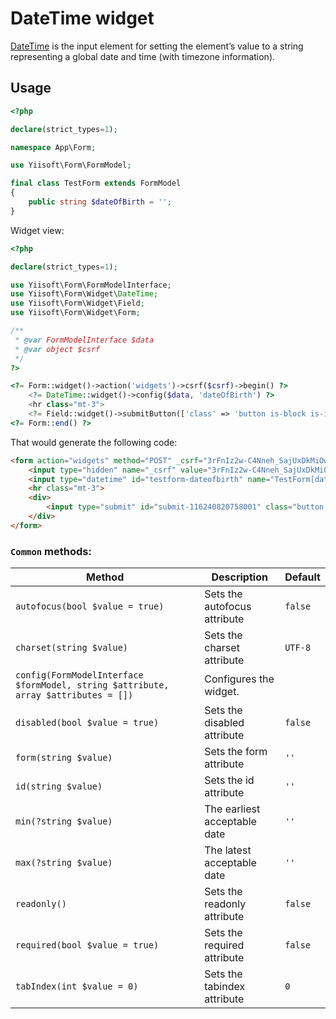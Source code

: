# DateTime widget

[DateTime](https://www.w3.org/TR/2012/WD-html-markup-20120329/input.datetime.html#input.datetime) is the input element for setting the element’s value to a string representing a global date and time (with timezone information).

## Usage

```php
<?php

declare(strict_types=1);

namespace App\Form;

use Yiisoft\Form\FormModel;

final class TestForm extends FormModel
{
    public string $dateOfBirth = '';
}
```

Widget view:

```php
<?php

declare(strict_types=1);

use Yiisoft\Form\FormModelInterface;
use Yiisoft\Form\Widget\DateTime;
use Yiisoft\Form\Widget\Field;
use Yiisoft\Form\Widget\Form;

/**
 * @var FormModelInterface $data
 * @var object $csrf
 */
?>

<?= Form::widget()->action('widgets')->csrf($csrf)->begin() ?>
    <?= DateTime::widget()->config($data, 'dateOfBirth') ?>
    <hr class="mt-3">
    <?= Field::widget()->submitButton(['class' => 'button is-block is-info is-fullwidth', 'value' => 'Save']) ?>
<?= Form::end() ?>
```

That would generate the following code:

```html
<form action="widgets" method="POST" _csrf="3rFnIz2w-C4Nneh_SajUxDkMiOwaJqfC1sBfGMsh5Lqx_RVhD-e_b3n0n00sm-OgW03GhExRzPbhh290okiu9g==">
    <input type="hidden" name="_csrf" value="3rFnIz2w-C4Nneh_SajUxDkMiOwaJqfC1sBfGMsh5Lqx_RVhD-e_b3n0n00sm-OgW03GhExRzPbhh290okiu9g==">
    <input type="datetime" id="testform-dateofbirth" name="TestForm[dateOfBirth]">
    <hr class="mt-3">
    <div>
        <input type="submit" id="submit-116240820758001" class="button is-block is-info is-fullwidth" name="submit-116240820758001" value="Save">
    </div>
</form>
```

### `Common` methods:

Method | Description | Default
-------|-------------|---------
`autofocus(bool $value = true)` | Sets the autofocus attribute | `false`
`charset(string $value)` | Sets the charset attribute | `UTF-8`
`config(FormModelInterface $formModel, string $attribute, array $attributes = [])` | Configures the widget. |
`disabled(bool $value = true)` | Sets the disabled attribute | `false`
`form(string $value)` | Sets the form attribute | `''`
`id(string $value)` | Sets the id attribute | `''`
`min(?string $value)` | The earliest acceptable date | `''`
`max(?string $value)` | The latest acceptable date | `''`
`readonly()` | Sets the readonly attribute | `false`
`required(bool $value = true)` | Sets the required attribute | `false`
`tabIndex(int $value = 0)` | Sets the tabindex attribute | `0`
